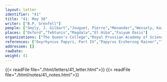 ```yaml
---
layout: letter
identifier: "41"
title: "41: May 30"
writer: ["B.P. Grenfell"]
people: ["Smyly, J. Gilbart","Jouguet, Pierre","Menander","Wessely, Karl","Schubart, Wilhelm","Hunt, Arthur Surridge","Grenfell, Bernard Pyne"]
places: ["Oxford","Tebtunis","Magdala","El Hiba","Faiyum Oasis"]
organizations: ["The Queen's College","Royal Prussian Academy of Sciences"]
references: ["Oxyrhyncus Papyri, Part IV","Papyrus Erzherzog Rainer","The Tebtunis Papyri, Part 2","The Flinders Petrie Papyri, Part III","Didymos's Commentary on Demosthenes"]
addressee: []
rawDate: 
weight: 41
---
```

{{< readFile file="./html/letters/41_letter.html">}}
{{< readFile file="./html/notes/41_notes.html">}}